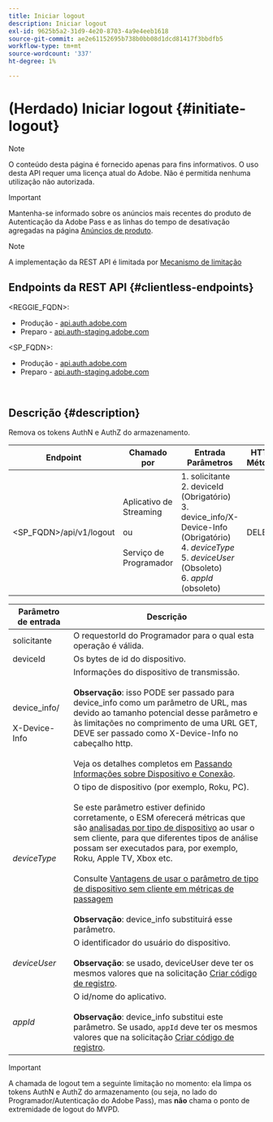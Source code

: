```yaml
---
title: Iniciar logout
description: Iniciar logout
exl-id: 9625b5a2-31d9-4e20-8703-4a9e4eeb1618
source-git-commit: ae2e61152695b738b0bb08d1dcd81417f3bbdfb5
workflow-type: tm+mt
source-wordcount: '337'
ht-degree: 1%

---
```


# (Herdado) Iniciar logout {#initiate-logout}

>[!NOTE]
>
>O conteúdo desta página é fornecido apenas para fins informativos. O uso desta API requer uma licença atual do Adobe. Não é permitida nenhuma utilização não autorizada.

>[!IMPORTANT]
>
> Mantenha-se informado sobre os anúncios mais recentes do produto de Autenticação da Adobe Pass e as linhas do tempo de desativação agregadas na página [Anúncios de produto](/help/authentication/product-announcements.md).

>[!NOTE]
>
> A implementação da REST API é limitada por [Mecanismo de limitação](/help/authentication/integration-guide-programmers/throttling-mechanism.md)

## Endpoints da REST API {#clientless-endpoints}

&lt;REGGIE_FQDN>:

* Produção - [api.auth.adobe.com](http://api.auth.adobe.com/)
* Preparo - [api.auth-staging.adobe.com](http://api.auth-staging.adobe.com/)

&lt;SP_FQDN>:

* Produção - [api.auth.adobe.com](http://api.auth.adobe.com/)
* Preparo - [api.auth-staging.adobe.com](http://api.auth-staging.adobe.com/)

</br>

## Descrição {#description}

Remova os tokens AuthN e AuthZ do armazenamento.


| Endpoint | Chamado </br>por | Entrada   </br>Parâmetros | HTTP </br>Método | Resposta | Resposta HTTP </br> |
| --- | --- | --- | --- | --- | --- |
| &lt;SP_FQDN>/api/v1/logout | Aplicativo de Streaming</br></br>ou</br></br>Serviço de Programador | 1. solicitante</br>2.  deviceId (Obrigatório)</br>3.  device_info/X-Device-Info (Obrigatório)</br>4.  _deviceType_</br> 5.  _deviceUser_ (Obsoleto)</br>6.  _appId_ (obsoleto) | DELETE | Nenhum | 204 |


| Parâmetro de entrada | Descrição |
|-------------------------------------|-----------------------------------------------------------------------------------------------------------------------------------------------------------------------------------------------------------------------------------------------------------------------------------------------------------------------------------------------------------------------------------------------------------------------------------------------------------------------------------------------------------------------------------------------------------------------------------------------------------------------------------------------------------------------------------------|
| solicitante | O requestorId do Programador para o qual esta operação é válida. |
| deviceId | Os bytes de id do dispositivo. |
| device_info/</br></br>X-Device-Info | Informações do dispositivo de transmissão.</br></br>**Observação**: isso PODE ser passado para device_info como um parâmetro de URL, mas devido ao tamanho potencial desse parâmetro e às limitações no comprimento de uma URL GET, DEVE ser passado como X-Device-Info no cabeçalho http. </br></br>Veja os detalhes completos em [Passando Informações sobre Dispositivo e Conexão](/help/authentication/integration-guide-programmers/legacy/client-information/passing-client-information-device-connection-and-application.md). |
| _deviceType_ | O tipo de dispositivo (por exemplo, Roku, PC).</br></br>Se este parâmetro estiver definido corretamente, o ESM oferecerá métricas que são [analisadas por tipo de dispositivo](/help/authentication/integration-guide-programmers/features-premium/esm/entitlement-service-monitoring-overview.md#clientless_device_type) ao usar o sem cliente, para que diferentes tipos de análise possam ser executados para, por exemplo, Roku, Apple TV, Xbox etc.</br></br>Consulte [Vantagens de usar o parâmetro de tipo de dispositivo sem cliente em métricas de passagem ](/help/authentication/integration-guide-programmers/legacy/notes-technical/benefits-of-using-the-clientless-devicetype-parameter-in-pass-metrics.md)</br></br>**Observação**: device_info substituirá esse parâmetro. |
| _deviceUser_ | O identificador do usuário do dispositivo.</br></br>**Observação**: se usado, deviceUser deve ter os mesmos valores que na solicitação [Criar código de registro](/help/authentication/integration-guide-programmers/legacy/rest-api-v1/apis/registration-code-request.md). |
| _appId_ | O id/nome do aplicativo. </br></br>**Observação**: device_info substitui este parâmetro. Se usado, `appId` deve ter os mesmos valores que na solicitação [Criar código de registro](/help/authentication/integration-guide-programmers/legacy/rest-api-v1/apis/registration-code-request.md). |

>[!IMPORTANT]
> 
>A chamada de logout tem a seguinte limitação no momento: ela limpa os tokens AuthN e AuthZ do armazenamento (ou seja, no lado do Programador/Autenticação do Adobe Pass), mas **não** chama o ponto de extremidade de logout do MVPD.
